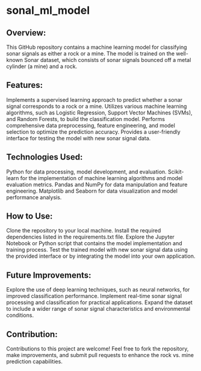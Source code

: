# sonal_ml_model
## Overview:
This GitHub repository contains a machine learning model for classifying sonar signals as either a rock or a mine. The model is trained on the well-known Sonar dataset, which consists of sonar signals bounced off a metal cylinder (a mine) and a rock.
## Features:
Implements a supervised learning approach to predict whether a sonar signal corresponds to a rock or a mine.
Utilizes various machine learning algorithms, such as Logistic Regression, Support Vector Machines (SVMs), and Random Forests, to build the classification model.
Performs comprehensive data preprocessing, feature engineering, and model selection to optimize the prediction accuracy.
Provides a user-friendly interface for testing the model with new sonar signal data.
## Technologies Used:
Python for data processing, model development, and evaluation.
Scikit-learn for the implementation of machine learning algorithms and model evaluation metrics.
Pandas and NumPy for data manipulation and feature engineering.
Matplotlib and Seaborn for data visualization and model performance analysis.
## How to Use:
Clone the repository to your local machine.
Install the required dependencies listed in the requirements.txt file.
Explore the Jupyter Notebook or Python script that contains the model implementation and training process.
Test the trained model with new sonar signal data using the provided interface or by integrating the model into your own application.
## Future Improvements:
Explore the use of deep learning techniques, such as neural networks, for improved classification performance.
Implement real-time sonar signal processing and classification for practical applications.
Expand the dataset to include a wider range of sonar signal characteristics and environmental conditions.
## Contribution:
Contributions to this project are welcome! Feel free to fork the repository, make improvements, and submit pull requests to enhance the rock vs. mine prediction capabilities.

